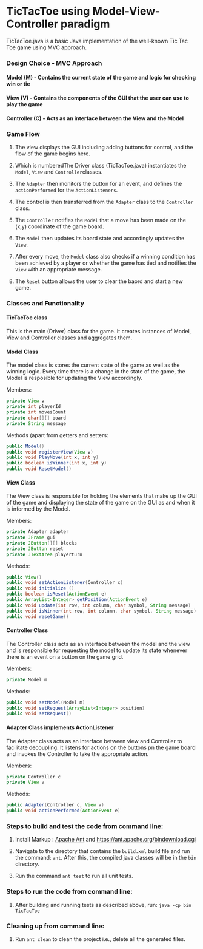 # TicTacToe using Model-View-Controller paradigm
TicTacToe.java is a basic Java implementation of the well-known Tic Tac Toe game using MVC approach.

### Design Choice - MVC Approach
#### Model (M) - Contains the current state of the game and logic for checking win or tie
#### View (V) - Contains the components of the GUI that the user can use to play the game
#### Controller (C) - Acts as an interface between the View and the Model

### Game Flow

1. The view displays the GUI including adding buttons for control, and the flow of the game begins here. 

2. Which is numberedThe Driver class (TicTacToe.java) instantiates the `Model`, `View` and `Controller`classes. 
         
3. The `Adapter` then monitors the button for an event, and defines the `actionPerformed` for the `ActionListeners`. 
         
4. The control is then transferred from the `Adapter` class to the `Controller` class. 
		 
5. The `Controller` notifies the `Model` that a move has been made on the (x,y) coordinate of the game board. 
		 
6. The `Model` then updates its board state and accordingly updates the `View`. 
		 
7. After every move, the `Model` class also checks if a winning condition has been achieved by a player or whether the game has tied and notifies the `View` with an appropriate message. 
		 
8. The `Reset` button allows the user to clear the baord and start a new game.

### Classes and Functionality

#### TicTacToe class
This is the main (Driver) class for the game. It creates instances of Model, View and Controller classes and aggregates them.

#### Model Class
The model class is stores the current state of the game as well as the winning logic. Every time there is a change in the state of the game, the Model is resposible for updating the View accordingly.

Members:
```java
private View v
private int playerId
private int movesCount
private char[][] board
private String message
```

Methods (apart from getters and setters:
```java
public Model()
public void registerView(View v)
public void PlayMove(int x, int y)
public boolean isWinner(int x, int y)
public void ResetModel()
```

#### View Class
The View class is responsible for holding the elements that make up the GUI of the game and displaying the state of the game on the GUI as and when it is informed by the Model.

Members:
```java
private Adapter adapter
private JFrame gui
private JButton[][] blocks
private JButton reset
private JTextArea playerturn
```

Methods:
```java
public View() 
public void setActionListener(Controller c)
public void initialize ()
public boolean isReset(ActionEvent e) 
public ArrayList<Integer> getPosition(ActionEvent e) 
public void update(int row, int column, char symbol, String message)
public void isWinner(int row, int column, char symbol, String message)
public void resetGame()
```

#### Controller Class
The Controller class acts as an interface between the model and the view and is responsible for requesting the model to update its state whenever there is an event on a button on the game grid.

Members:
```java
private Model m
```

Methods:
```java
public void setModel(Model m) 
public void setRequest(ArrayList<Integer> position) 
public void setRequest()
```

#### Adapter Class implements ActionListener
The Adapter class acts as an interface between view and Controller to facilitate decoupling. It listens for actions on the buttons pn the game board and invokes the Controller to take the appropriate action.

Members:
```java
private Controller c
private View v
```

Methods:
```java
public Adapter(Controller c, View v)
public void actionPerformed(ActionEvent e)
```

### Steps to build and test the code from command line:

1. Install Markup :  [Apache Ant](https://ant.apache.org/bindownload.cgi) and https://ant.apache.org/bindownload.cgi

2. Navigate to the directory that contains the `build.xml` build file and run the command: `ant`.
   After this, the compiled java classes will be in the `bin` directory.

3. Run the command `ant test` to run all unit tests.

### Steps to run the code from command line:

1. After building and running tests as described above, run:
   `java -cp bin TicTacToe`

### Cleaning up from command line:

1. Run `ant clean` to clean the project i.e., delete all the generated files.
